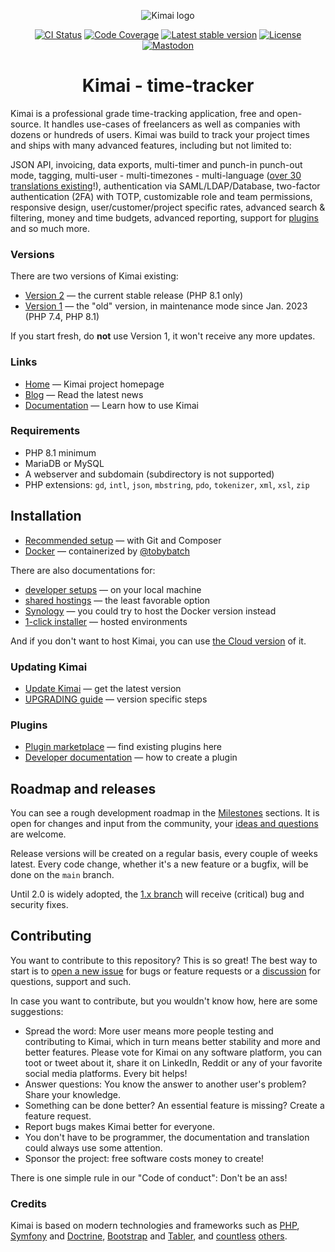 <p align="center">
    <img src="https://raw.githubusercontent.com/kimai/images/main/repository-header.png" alt="Kimai logo">
</p>

<p align="center">
    <a href="https://github.com/kimai/kimai/actions"><img alt="CI Status" src="https://github.com/kimai/kimai/workflows/CI/badge.svg"></a>
    <a href="https://codecov.io/gh/kimai/kimai"><img alt="Code Coverage" src="https://codecov.io/gh/kimai/kimai/branch/main/graph/badge.svg"></a>
    <a href="https://packagist.org/packages/kimai/kimai"><img alt="Latest stable version" src="https://poser.pugx.org/kimai/kimai/v/stable"></a>
    <a href="https://www.gnu.org/licenses/agpl-3.0.en.html"><img alt="License" src="https://poser.pugx.org/kimai/kimai/license"></a>
    <a href="https://phpc.social/@kimai" rel="me"><img alt="Mastodon" src="https://img.shields.io/badge/toot-%40kimai-8c8dff"></a>
</p>

<h1 align="center">Kimai - time-tracker</h1>

Kimai is a professional grade time-tracking application, free and open-source. 
It handles use-cases of freelancers as well as companies with dozens or hundreds of users. 
Kimai was build to track your project times and ships with many advanced features, including but not limited to:

JSON API, invoicing, data exports, multi-timer and punch-in punch-out mode, tagging, multi-user - multi-timezones - multi-language ([over 30 translations existing](https://hosted.weblate.org/projects/kimai/)!),
authentication via SAML/LDAP/Database, two-factor authentication (2FA) with TOTP, customizable role and team permissions, responsive design,
user/customer/project specific rates, advanced search & filtering, money and time budgets, advanced reporting, support for [plugins](https://www.kimai.org/store/)
and so much more.

### Versions

There are two versions of Kimai existing:

- [Version 2](https://github.com/kimai/kimai) — the current stable release (PHP 8.1 only)
- [Version 1](https://github.com/kimai/kimai/tree/1.x) — the "old" version, in maintenance mode since Jan. 2023 (PHP 7.4, PHP 8.1) 

If you start fresh, do **not** use Version 1, it won't receive any more updates.

### Links

- [Home](https://www.kimai.org) — Kimai project homepage
- [Blog](https://www.kimai.org/blog/) — Read the latest news
- [Documentation](https://www.kimai.org/documentation/) — Learn how to use Kimai

### Requirements

- PHP 8.1 minimum
- MariaDB or MySQL
- A webserver and subdomain (subdirectory is not supported)
- PHP extensions: `gd`, `intl`, `json`, `mbstring`, `pdo`, `tokenizer`, `xml`, `xsl`, `zip`

## Installation

- [Recommended setup](https://www.kimai.org/documentation/installation.html#recommended-setup) — with Git and Composer
- [Docker](https://hub.docker.com/r/kimai/kimai2) — containerized by [@tobybatch](https://github.com/tobybatch/kimai2)

There are also documentations for:
- [developer setups](https://www.kimai.org/documentation/developers.html) — on your local machine
- [shared hostings](https://www.kimai.org/documentation/installation.html#shared-hosting) — the least favorable option
- [Synology](https://www.kimai.org/documentation/synology.html) — you could try to host the Docker version instead 
- [1-click installer](https://www.kimai.org/documentation/installation.html#hosting-and-1-click-installations) — hosted environments 

And if you don't want to host Kimai, you can use [the Cloud version](https://www.kimai.cloud/) of it.

### Updating Kimai

- [Update Kimai](https://www.kimai.org/documentation/updates.html) — get the latest version
- [UPGRADING guide](UPGRADING.md) — version specific steps

### Plugins

- [Plugin marketplace](https://www.kimai.org/store/) — find existing plugins here
- [Developer documentation](https://www.kimai.org/documentation/developers.html) — how to create a plugin

## Roadmap and releases

You can see a rough development roadmap in the [Milestones](https://github.com/kimai/kimai/milestones) sections.
It is open for changes and input from the community, your [ideas and questions](https://github.com/kimai/kimai/issues) are welcome.

Release versions will be created on a regular basis, every couple of weeks latest.
Every code change, whether it's a new feature or a bugfix, will be done on the `main` branch.

Until 2.0 is widely adopted, the [1.x branch](https://github.com/kimai/kimai/tree/1.x) will receive (critical) bug and security fixes. 

## Contributing

You want to contribute to this repository? This is so great!
The best way to start is to [open a new issue](https://github.com/kimai/kimai/issues) for bugs or feature requests or a [discussion](https://github.com/kimai/kimai/discussions) for questions, support and such.

In case you want to contribute, but you wouldn't know how, here are some suggestions:

- Spread the word: More user means more people testing and contributing to Kimai, which in turn means better stability and more and better features. Please vote for Kimai on any software platform, you can toot or tweet about it, share it on LinkedIn, Reddit or any of your favorite social media platforms. Every bit helps!
- Answer questions: You know the answer to another user's problem? Share your knowledge.
- Something can be done better? An essential feature is missing? Create a feature request.
- Report bugs makes Kimai better for everyone.
- You don't have to be programmer, the documentation and translation could always use some attention.
- Sponsor the project: free software costs money to create!

There is one simple rule in our "Code of conduct": Don't be an ass!

### Credits

Kimai is based on modern technologies and frameworks such as [PHP](https://www.php.net/),
[Symfony](https://github.com/symfony/symfony) and [Doctrine](https://github.com/doctrine/),
[Bootstrap](https://github.com/twbs/bootstrap) and [Tabler](https://tabler.io/),
and [countless](composer.json) [others](package.json).

